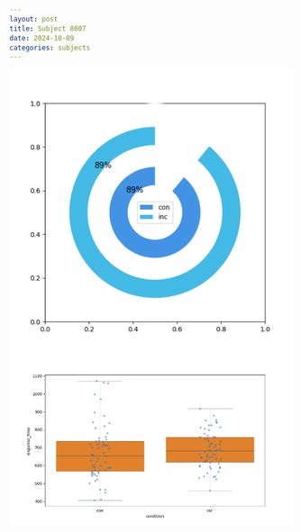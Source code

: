 ```yaml
---
layout: post
title: Subject 8007
date: 2024-10-09
categories: subjects
---
```


![](data/8007/run-8/8007_accuracy_by_condition.png)
![](data/8007/run-8/8007_rt.png)
